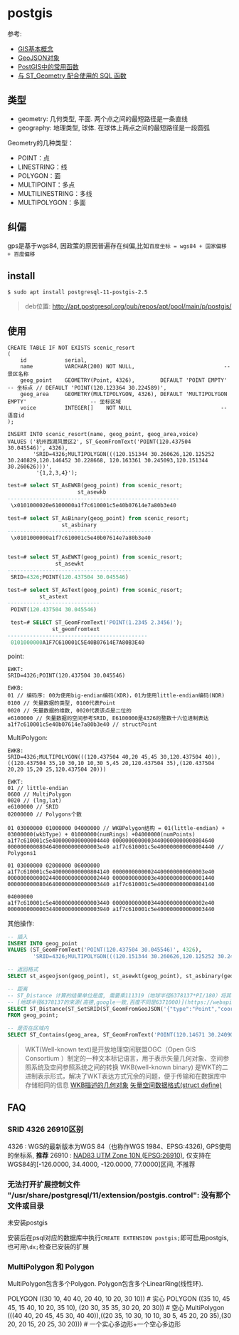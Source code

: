 # postgis
参考:
- [GIS基本概念](https://blog.csdn.net/alinshen/article/details/78503333)
- [GeoJSON对象](https://www.jianshu.com/p/5c6c6e76d4df)
- [PostGIS中的常用函数](https://my.oschina.net/weiwubunengxiao/blog/101290)
- [与 ST_Geometry 配合使用的 SQL 函数](https://desktop.arcgis.com/zh-cn/arcmap/latest/manage-data/using-sql-with-gdbs/a-quick-tour-of-sql-functions-used-with-st-geometry.htm)

## 类型
- geometry: 几何类型, 平面. 两个点之间的最短路径是一条直线
- geography: 地理类型, 球体. 在球体上两点之间的最短路径是一段圆弧

Geometry的几种类型：
- POINT：点
- LINESTRING：线
- POLYGON：面
- MULTIPOINT：多点
- MULTILINESTRING：多线
- MULTIPOLYGON：多面

## 纠偏
gps是基于wgs84, 因政策的原因普遍存在纠偏,比如`百度坐标 = wgs84 + 国家偏移 + 百度偏移`

## install
```
$ sudo apt install postgresql-11-postgis-2.5
```

> deb位置: http://apt.postgresql.org/pub/repos/apt/pool/main/p/postgis/

## 使用
```
CREATE TABLE IF NOT EXISTS scenic_resort
(
    id            serial,
    name          VARCHAR(200) NOT NULL,                            -- 景区名称
    geog_point    GEOMETRY(Point, 4326),        DEFAULT 'POINT EMPTY'                    -- 坐标点 // DEFAULT 'POINT(120.123364 30.224589)',
    geog_area     GEOMETRY(MULTIPOLYGON, 4326), DEFAULT 'MULTIPOLYGON EMPTY'                    -- 坐标区域
    voice         INTEGER[]    NOT NULL                            --语音id
);

INSERT INTO scenic_resort(name, geog_point, geog_area,voice)
VALUES ('杭州西湖风景区2', ST_GeomFromText('POINT(120.437504 30.045546)', 4326),
        'SRID=4326;MULTIPOLYGON(((120.151344 30.260626,120.125252 30.240829,120.146452 30.228668, 120.163361 30.245093,120.151344 30.260626)))',
         '{1,2,3,4}');
```

```sql
test=# select ST_AsEWKB(geog_point) from scenic_resort;
                      st_asewkb
------------------------------------------------------
 \x0101000020e6100000a1f7c610001c5e40b07614e7a80b3e40

test=# select ST_AsBinary(geog_point) from scenic_resort;
                 st_asbinary
----------------------------------------------
 \x0101000000a1f7c610001c5e40b07614e7a80b3e40


test=# select ST_AsEWKT(geog_point) from scenic_resort;
               st_asewkt
---------------------------------------
 SRID=4326;POINT(120.437504 30.045546)

test=# select ST_AsText(geog_point) from scenic_resort;
          st_astext
-----------------------------
 POINT(120.437504 30.045546)

 test=# SELECT ST_GeomFromText('POINT(1.2345 2.3456)');
              st_geomfromtext
--------------------------------------------
 0101000000A1F7C610001C5E40B07614E7A80B3E40
```


point:
```
EWKT:
SRID=4326;POINT(120.437504 30.045546)

EWKB:
01 // 编码序: 00为使用big-endian编码(XDR)，01为使用little-endian编码(NDR)
0100 // 矢量数据的类型, 0100代表Point
0020 // 矢量数据的维数, 0020代表该点是二位的
e6100000 // 矢量数据的空间参考SRID, E6100000是4326的整数十六位进制表达
a1f7c610001c5e40b07614e7a80b3e40 // structPoint
```

MultiPolygon:
```
EWKB:
SRID=4326;MULTIPOLYGON(((120.437504 40,20 45,45 30,120.437504 40)),((120.437504 35,10 30,10 10,30 5,45 20,120.437504 35),(120.437504 20,20 15,20 25,120.437504 20)))

EWKT:
01 // little-endian
0600 // MultiPolygon
0020 // (lng,lat)
e6100000 // SRID
02000000 // Polygons个数

01 03000000 01000000 04000000 // WKBPolygon结构 = 01(little-endian) + 03000000(wkbType) + 01000000(numRings) +04000000(numPoints)
a1f7c610001c5e400000000000004440 00000000000034400000000000804640 00000000008046400000000000003e40 a1f7c610001c5e400000000000004440 // Polygons1

01 03000000 02000000 06000000
a1f7c610001c5e400000000000804140 00000000000024400000000000003e40 00000000000024400000000000002440 0000000000003e400000000000001440 00000000008046400000000000003440 a1f7c610001c5e400000000000804140

04000000
a1f7c610001c5e400000000000003440 00000000000034400000000000002e40 00000000000034400000000000003940 a1f7c610001c5e400000000000003440
```

其他操作:
```sql
-- 插入
INSERT INTO geog_point
VALUES (ST_GeomFromText('POINT(120.437504 30.045546)', 4326),
        'SRID=4326;MULTIPOLYGON(((120.151344 30.260626,120.125252 30.240829,120.146452 30.228668, 120.163361 30.245093,120.151344 30.260626)))');

-- 返回格式
SELECT st_asgeojson(geog_point), st_asewkt(geog_point), st_asbinary(geog_point) FROM geog_point;

-- 距离
-- ST_Distance 计算的结果单位是度, 需要乘111319（地球半径6378137*PI/180）将其转化为米
-- [地球半径6378137的来源(高德,google一致,百度不同是6371000)](https://webapi.amap.com/maps?v=1.4.14)
SELECT ST_Distance(ST_SetSRID(ST_GeomFromGeoJSON('{"type":"Point","coordinates":[120.151344,30.260626]}'), 4326), geog_point)*111319
FROM geog_point;

-- 是否在区域内
SELECT ST_Contains(geog_area, ST_GeomFromText('POINT(120.14671 30.240904)', 4326)) FROM geog_point;
```

> WKT(Well-known text)是开放地理空间联盟OGC（Open GIS Consortium ）制定的一种文本标记语言，用于表示矢量几何对象、空间参照系统及空间参照系统之间的转换
> WKB(well-known binary) 是WKT的二进制表示形式，解决了WKT表达方式冗余的问题，便于传输和在数据库中存储相同的信息
> [WKB描述的几何对象](https://blog.csdn.net/yaoxiaochuang/article/details/53117693)
> [矢量空间数据格式(struct define)](https://www.cnblogs.com/marsprj/archive/2013/02/08/2909452.html)

## FAQ
### SRID 4326 26910区别
4326 : WGS的最新版本为WGS 84（也称作WGS 1984、EPSG:4326), GPS使用的坐标系, **推荐**
26910 : [NAD83 UTM Zone 10N (EPSG:26910)](https://epsg.io/26910), 仅支持在WGS84的[-126.0000, 34.4000, -120.0000, 77.0000]区间, 不推荐

### 无法打开扩展控制文件 "/usr/share/postgresql/11/extension/postgis.control": 没有那个文件或目录
未安装postgis

安装后在psql对应的数据库中执行`CREATE EXTENSION postgis;`即可启用postgis, 也可用`\dx;`检查已安装的扩展

### MultiPolygon 和 Polygon
MultiPolygon包含多个Polygon.
Polygon包含多个LinearRing(线性环).

POLYGON ((30 10, 40 40, 20 40, 10 20, 30 10)) # 实心
POLYGON ((35 10, 45 45, 15 40, 10 20, 35 10), (20 30, 35 35, 30 20, 20 30)) # 空心
MultiPolygon (((40 40, 20 45, 45 30, 40 40)),((20 35, 10 30, 10 10, 30 5, 45 20, 20 35),(30 20, 20 15, 20 25, 30 20))) # 一个实心多边形+一个空心多边形